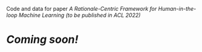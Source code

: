 Code and data for paper <em>A Rationale-Centric Framework for Human-in-the-loop Machine Learning<em> (to be published in ACL 2022)

# Coming soon!
